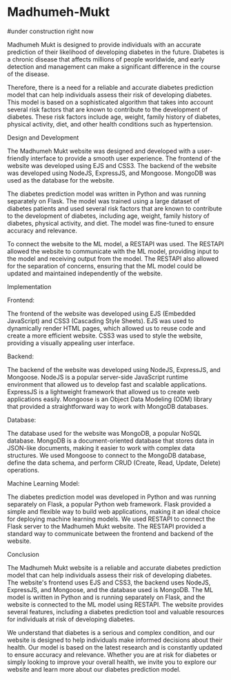 # Madhumeh-Mukt
#under construction right now

Madhumeh Mukt is designed to provide individuals with an accurate prediction of their likelihood of developing diabetes in the future. Diabetes is a chronic disease that affects millions of people worldwide, and early detection and management can make a significant difference in the course of the disease. 

Therefore, there is a need for a reliable and accurate diabetes prediction model that can help individuals assess their risk of developing diabetes. This model is based on a sophisticated algorithm that takes into account several risk factors that are known to contribute to the development of diabetes. These risk factors include age, weight, family history of diabetes, physical activity, diet, and other health conditions such as hypertension.


Design and Development

The Madhumeh Mukt website was designed and developed with a user-friendly interface to provide a smooth user experience. The frontend of the website was developed using EJS and CSS3. The backend of the website was developed using NodeJS, ExpressJS, and Mongoose. MongoDB was used as the database for the website.

The diabetes prediction model was written in Python and was running separately on Flask. The model was trained using a large dataset of diabetes patients and used several risk factors that are known to contribute to the development of diabetes, including age, weight, family history of diabetes, physical activity, and diet. The model was fine-tuned to ensure accuracy and relevance.

To connect the website to the ML model, a RESTAPI was used. The RESTAPI allowed the website to communicate with the ML model, providing input to the model and receiving output from the model. The RESTAPI also allowed for the separation of concerns, ensuring that the ML model could be updated and maintained independently of the website.

Implementation

Frontend:

The frontend of the website was developed using EJS (Embedded JavaScript) and CSS3 (Cascading Style Sheets). EJS was used to dynamically render HTML pages, which allowed us to reuse code and create a more efficient website. CSS3 was used to style the website, providing a visually appealing user interface.

Backend:

The backend of the website was developed using NodeJS, ExpressJS, and Mongoose. NodeJS is a popular server-side JavaScript runtime environment that allowed us to develop fast and scalable applications. ExpressJS is a lightweight framework that allowed us to create web applications easily. Mongoose is an Object Data Modeling (ODM) library that provided a straightforward way to work with MongoDB databases.

Database:

The database used for the website was MongoDB, a popular NoSQL database. MongoDB is a document-oriented database that stores data in JSON-like documents, making it easier to work with complex data structures. We used Mongoose to connect to the MongoDB database, define the data schema, and perform CRUD (Create, Read, Update, Delete) operations.

Machine Learning Model:

The diabetes prediction model was developed in Python and was running separately on Flask, a popular Python web framework. Flask provided a simple and flexible way to build web applications, making it an ideal choice for deploying machine learning models. We used RESTAPI to connect the Flask server to the Madhumeh Mukt website. The RESTAPI provided a standard way to communicate between the frontend and backend of the website.

Conclusion

The Madhumeh Mukt website is a reliable and accurate diabetes prediction model that can help individuals assess their risk of developing diabetes. The website's frontend uses EJS and CSS3, the backend uses NodeJS, ExpressJS, and Mongoose, and the database used is MongoDB. The ML model is written in Python and is running separately on Flask, and the website is connected to the ML model using RESTAPI. The website provides several features, including a diabetes prediction tool and valuable resources for individuals at risk of developing diabetes.

We understand that diabetes is a serious and complex condition, and our website is designed to help individuals make informed decisions about their health. Our model is based on the latest research and is constantly updated to ensure accuracy and relevance. Whether you are at risk for diabetes or simply looking to improve your overall health, we invite you to explore our website and learn more about our diabetes prediction model.
